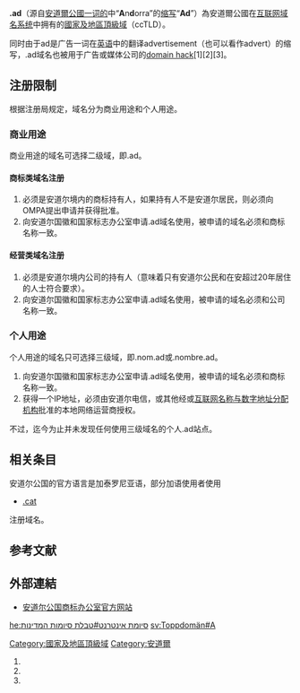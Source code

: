 **.ad**（源自[安道爾公國一词的](https://zh.wikipedia.org/wiki/安道爾公國 "wikilink")中“**A**n**d**orra”的[缩写](https://zh.wikipedia.org/wiki/缩写 "wikilink")“**Ad**”）為安道爾公國在[互联网](../Page/互联网.md "wikilink")[域名系统](../Page/域名系统.md "wikilink")中拥有的[國家及地區頂級域](https://zh.wikipedia.org/wiki/國家及地區頂級域 "wikilink")（ccTLD）。

同时由于ad是广告一词在[英语](../Page/英语.md "wikilink")中的翻译advertisement（也可以看作advert）的缩写，.ad域名也被用于广告或媒体公司的[domain hack](https://zh.wikipedia.org/wiki/domain_hack "wikilink")\[1\]\[2\]\[3\]。

## 注册限制

根据注册局规定，域名分为商业用途和个人用途。

### 商业用途

商业用途的域名可选择二级域，即<xyz>.ad。

#### 商标类域名注册

1.  必须是安道尔境内的商标持有人，如果持有人不是安道尔居民，则必须向OMPA提出申请并获得批准。
2.  向安道尔国徽和国家标志办公室申请.ad域名使用，被申请的域名必须和商标名称一致。

#### 经营类域名注册

1.  必须是安道尔境内公司的持有人（意味着只有安道尔公民和在安超过20年居住的人士符合要求）。
2.  向安道尔国徽和国家标志办公室申请.ad域名使用，被申请的域名必须和公司名称一致。

### 个人用途

个人用途的域名只可选择三级域，即<xyz>.nom.ad或<xyz>.nombre.ad。

1.  向安道尔国徽和国家标志办公室申请.ad域名使用，被申请的域名必须和商标名称一致。
2.  获得一个IP地址，必须由安道尔电信，或其他经或[互联网名称与数字地址分配机构](../Page/互联网名称与数字地址分配机构.md "wikilink")批准的本地网络运营商授权。

不过，迄今为止并未发现任何使用三级域名的个人.ad站点。

## 相关条目

安道尔公国的官方语言是加泰罗尼亚语，部分加语使用者使用

  - [.cat](../Page/.cat.md "wikilink")

注册域名。

## 参考文献

## 外部連結

  - [安道尔公国商标办公室官方网站](http://www.ompa.ad/)

[he:סיומת אינטרנט\#טבלת סיומות המדינות](https://zh.wikipedia.org/wiki/he:סיומת_אינטרנט#טבלת_סיומות_המדינות "wikilink") [sv:Toppdomän\#A](https://zh.wikipedia.org/wiki/sv:Toppdomän#A "wikilink")

[Category:國家及地區頂級域](https://zh.wikipedia.org/wiki/Category:國家及地區頂級域 "wikilink") [Category:安道爾](https://zh.wikipedia.org/wiki/Category:安道爾 "wikilink")

1.
2.
3.